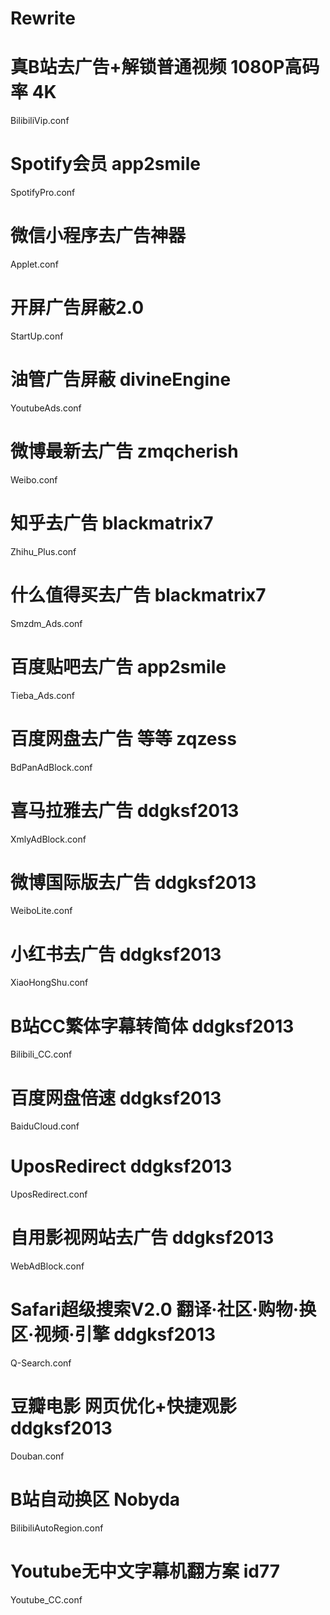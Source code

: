 # Rewrite
# 真B站去广告+解锁普通视频 1080P高码率 4K 
BilibiliVip.conf
# Spotify会员	app2smile
SpotifyPro.conf
# 微信小程序去广告神器	
Applet.conf
# 开屏广告屏蔽2.0	
StartUp.conf
# 油管广告屏蔽	divineEngine
YoutubeAds.conf
# 微博最新去广告 zmqcherish
Weibo.conf
# 知乎去广告 blackmatrix7
Zhihu_Plus.conf
# 什么值得买去广告 blackmatrix7
Smzdm_Ads.conf
# 百度贴吧去广告 app2smile
Tieba_Ads.conf
# 百度网盘去广告 等等 zqzess
BdPanAdBlock.conf
# 喜马拉雅去广告 ddgksf2013
XmlyAdBlock.conf
# 微博国际版去广告 ddgksf2013
WeiboLite.conf
# 小红书去广告 ddgksf2013
XiaoHongShu.conf
# B站CC繁体字幕转简体		ddgksf2013
Bilibili_CC.conf
# 百度网盘倍速		ddgksf2013
BaiduCloud.conf
# UposRedirect		ddgksf2013
UposRedirect.conf
# 自用影视网站去广告		ddgksf2013
WebAdBlock.conf
# Safari超级搜索V2.0 翻译·社区·购物·换区·视频·引擎 ddgksf2013
Q-Search.conf
# 豆瓣电影 网页优化+快捷观影 ddgksf2013
Douban.conf
# B站自动换区 Nobyda
BilibiliAutoRegion.conf
# Youtube无中文字幕机翻方案 id77
Youtube_CC.conf








